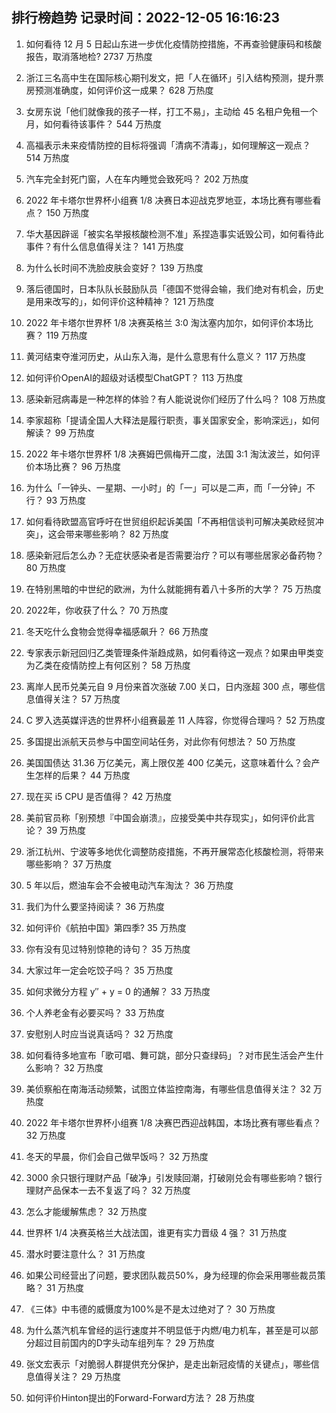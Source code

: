 
## 排行榜趋势 记录时间：2022-12-05 16:16:23
  
  1. 如何看待 12 月 5 日起山东进一步优化疫情防控措施，不再查验健康码和核酸报告，取消落地检? 2737 万热度
    
  2. 浙江三名高中生在国际核心期刊发文，把「人在循环」引入结构预测，提升票房预测准确度，如何评价这一成果？ 628 万热度
    
  3. 女房东说「他们就像我的孩子一样，打工不易」，主动给 45 名租户免租一个月，如何看待该事件？ 544 万热度
    
  4. 高福表示未来疫情防控的目标将强调「清病不清毒」，如何理解这一观点？ 514 万热度
    
  5. 汽车完全封死门窗，人在车内睡觉会致死吗？ 202 万热度
    
  6. 2022 年卡塔尔世界杯小组赛 1/8 决赛日本迎战克罗地亚，本场比赛有哪些看点？ 150 万热度
    
  7. 华大基因辟谣「被实名举报核酸检测不准」系捏造事实诋毁公司，如何看待此事件？有什么信息值得关注？ 141 万热度
    
  8. 为什么长时间不洗脸皮肤会变好？ 139 万热度
    
  9. 落后德国时，日本队队长鼓励队员「德国不觉得会输，我们绝对有机会，历史是用来改写的」，如何评价这种精神？ 121 万热度
    
  10. 2022 年卡塔尔世界杯 1/8 决赛英格兰 3:0 淘汰塞内加尔，如何评价本场比赛？ 119 万热度
    
  11. 黄河结束夺淮河历史，从山东入海，是什么意思有什么意义？ 117 万热度
    
  12. 如何评价OpenAI的超级对话模型ChatGPT？ 113 万热度
    
  13. 感染新冠病毒是一种怎样的体验？有人能说说你们经历了什么吗？ 108 万热度
    
  14. 李家超称「提请全国人大释法是履行职责，事关国家安全，影响深远」，如何解读？ 99 万热度
    
  15. 2022 年卡塔尔世界杯 1/8 决赛姆巴佩梅开二度，法国 3:1 淘汰波兰，如何评价本场比赛？ 96 万热度
    
  16. 为什么「一钟头、一星期、一小时」的「一」可以是二声，而「一分钟」不行？ 93 万热度
    
  17. 如何看待欧盟高官呼吁在世贸组织起诉美国「不再相信谈判可解决美欧经贸冲突」，这会带来哪些影响？ 82 万热度
    
  18. 感染新冠后怎么办？无症状感染者是否需要治疗？可以有哪些居家必备药物？ 80 万热度
    
  19. 在特别黑暗的中世纪的欧洲，为什么就能拥有着八十多所的大学？ 75 万热度
    
  20. 2022年，你收获了什么？ 70 万热度
    
  21. 冬天吃什么食物会觉得幸福感飙升？ 66 万热度
    
  22. 专家表示新冠回归乙类管理条件渐趋成熟，如何看待这一观点？如果由甲类变为乙类在疫情防控上有何区别？ 58 万热度
    
  23. 离岸人民币兑美元自 9 月份来首次涨破 7.00 关口，日内涨超 300 点，哪些信息值得关注？ 57 万热度
    
  24. C 罗入选英媒评选的世界杯小组赛最差 11 人阵容，你觉得合理吗？ 52 万热度
    
  25. 多国提出派航天员参与中国空间站任务，对此你有何想法？ 50 万热度
    
  26. 美国国债达 31.36 万亿美元，离上限仅差 400 亿美元，这意味着什么？会产生怎样的后果？ 44 万热度
    
  27. 现在买 i5 CPU 是否值得？ 42 万热度
    
  28. 美前官员称「别预想『中国会崩溃』，应接受美中共存现实」，如何评价此言论？ 39 万热度
    
  29. 浙江杭州、宁波等多地优化调整防疫措施，不再开展常态化核酸检测，将带来哪些影响？ 37 万热度
    
  30. 5 年以后，燃油车会不会被电动汽车淘汰？ 36 万热度
    
  31. 我们为什么要坚持阅读？ 36 万热度
    
  32. 如何评价《航拍中国》第四季? 35 万热度
    
  33. 你有没有见过特别惊艳的诗句？ 35 万热度
    
  34. 大家过年一定会吃饺子吗？ 35 万热度
    
  35. 如何求微分方程 y″ + y = 0 的通解？ 33 万热度
    
  36. 个人养老金有必要买吗？ 33 万热度
    
  37. 安慰别人时应当说真话吗？ 32 万热度
    
  38. 如何看待多地宣布「歌可唱、舞可跳，部分只查绿码」？对市民生活会产生什么影响？ 32 万热度
    
  39. 美侦察船在南海活动频繁，试图立体监控南海，有哪些信息值得关注？ 32 万热度
    
  40. 2022 年卡塔尔世界杯小组赛 1/8 决赛巴西迎战韩国，本场比赛有哪些看点？ 32 万热度
    
  41. 冬天的早晨，你们会自己做早饭吗？ 32 万热度
    
  42. 3000 余只银行理财产品「破净」引发赎回潮，打破刚兑会有哪些影响？银行理财产品保本一去不复返了吗？ 32 万热度
    
  43. 怎么才能缓解焦虑？ 32 万热度
    
  44. 世界杯 1/4 决赛英格兰大战法国，谁更有实力晋级 4 强？ 31 万热度
    
  45. 潜水时要注意什么？ 31 万热度
    
  46. 如果公司经营出了问题，要求团队裁员50%，身为经理的你会采用哪些裁员策略？ 31 万热度
    
  47. 《三体》中韦德的威慑度为100%是不是太过绝对了？ 30 万热度
    
  48. 为什么蒸汽机车曾经的运行速度并不明显低于内燃/电力机车，甚至是可以部分超过目前国内的D字头动车组列车？ 29 万热度
    
  49. 张文宏表示「对脆弱人群提供充分保护，是走出新冠疫情的关键点」，哪些信息值得关注？ 29 万热度
    
  50. 如何评价Hinton提出的Forward-Forward方法？ 28 万热度
    